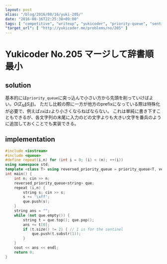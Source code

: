 ```yaml
---
layout: post
alias: "/blog/2016/08/16/yuki-205/"
date: "2016-08-16T22:25:38+09:00"
tags: [ "competitive", "writeup", "yukicoder", "priority-queue", "sentinel" ]
"target_url": [ "http://yukicoder.me/problems/no/205" ]
---
```


# Yukicoder No.205 マージして辞書順最小

## solution

基本的には`priority_queue`に突っ込んで小さい方から先頭を削っていけばよい。$O(\Sigma_N\|S_i\|)$。
ただし比較の際に一方が他方のprefixになっている際は特殊化が必要で、例えば`za`は`z`より小さくならねばならない。
これは単純に書き下すこともできるが、各文字列の末尾に入力のどの文字よりも大きい文字を番兵のように追加しておくことでも実装できる。

## implementation

``` c++
#include <iostream>
#include <queue>
#define repeat(i,n) for (int i = 0; (i) < (n); ++(i))
using namespace std;
template <class T> using reversed_priority_queue = priority_queue<T, vector<T>, greater<T> >;
int main() {
    int n; cin >> n;
    reversed_priority_queue<string> que;
    repeat (i,n) {
        string s; cin >> s;
        s += '\xff';
        que.push(s);
    }
    string ans = "";
    while (not que.empty()) {
        string t = que.top(); que.pop();
        ans += t[0];
        if (t.size() != 2) { // 1 is for the sentinel
            que.push(t.substr(1));
        }
    }
    cout << ans << endl;
    return 0;
}
```
